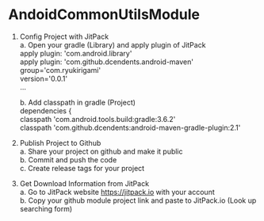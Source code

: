 # AndoidCommonUtilsModule

1. Config Project with JitPack<br>
	a. Open your gradle (Library) and apply plugin of JitPack<br>
		apply plugin: 'com.android.library'<br>
		apply plugin: 'com.github.dcendents.android-maven'<br>
		group='com.ryukirigami'<br>
		version='0.0.1'<br>
		...

	b. Add classpath in gradle (Project)<br>
		dependencies {<br>
			classpath 'com.android.tools.build:gradle:3.6.2'<br>
			classpath 'com.github.dcendents:android-maven-gradle-plugin:2.1'

2. Publish Project to Github<br>
	a. Share your project on github and make it public<br>
	b. Commit and push the code<br>
	c. Create release tags for your project

3. Get Download Information from JitPack<br>
	a. Go to JitPack website https://jitpack.io with your account<br>
	b. Copy your github module project link and paste to JitPack.io (Look up searching form)
